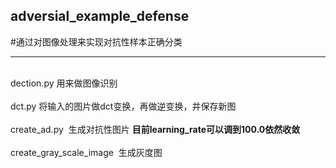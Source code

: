 ## adversial_example_defense
#通过对图像处理来实现对抗性样本正确分类
- - -
<br>dection.py  用来做图像识别 </br> 
<br>dct.py  将输入的图片做dct变换，再做逆变换，并保存新图  </br>
<br>create_ad.py  生成对抗性图片  **目前learning_rate可以调到100.0依然收敛**</br>
<br>create_gray_scale_image  生成灰度图</br>
    
